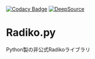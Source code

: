 [![Codacy Badge](https://app.codacy.com/project/badge/Grade/6796cdd900fe464e99fd53f80be75f9a)](https://www.codacy.com/gh/kokarare1212/Radiko.py/dashboard?utm_source=github.com&amp;utm_medium=referral&amp;utm_content=kokarare1212/Radiko.py&amp;utm_campaign=Badge_Grade)
[![DeepSource](https://deepsource.io/gh/kokarare1212/Radiko.py.svg/?label=active+issues&show_trend=true)](https://deepsource.io/gh/kokarare1212/Radiko.py/?ref=repository-badge)
# Radiko.py
Python製の非公式Radikoライブラリ
